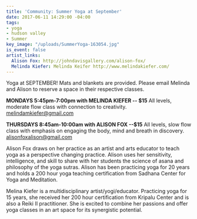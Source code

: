 ```yaml
---
title: 'Community: Summer Yoga at September'
date: 2017-06-11 14:29:00 -04:00
tags:
- yoga
- hudson valley
- Summer
key_image: "/uploads/SummerYoga-163054.jpg"
is_event: false
artist_links:
  Alison Fox: http://johndavisgallery.com/alison-fox/
  Melinda Kiefer: Melinda Keifer http://www.melindakiefer.com/
---
```


Yoga at SEPTEMBER! Mats and blankets are provided. Please email Melinda and Alison to reserve a space in their respective classes. 

**MONDAYS 5:45pm-7:00pm with MELINDA KIEFER -- $15**
All levels, moderate flow class with connection to creativity. melindamkiefer@gmail.com

**THURSDAYS 8:45am-10:00am with ALISON FOX --$15**
All levels, slow flow class with emphasis on engaging the body, mind and breath in discovery. alisonfoxalison@gmail.com

Alison Fox draws on her practice as an artist and arts educator to teach yoga as a perspective changing practice. Alison uses her sensitivity, intelligence, and skill to share with her students the science of asana and philosophy of the yoga sutras. Alison has been practicing yoga for 20 years and holds a 200 hour yoga teaching certification from Sadhana Center for Yoga and Meditation.

Melina Kiefer is a multidisciplinary artist/yogi/educator. Practicing yoga for 15 years, she received her 200 hour certification from Kripalu Center and is also a Reiki II practitioner. She is excited to combine her passions and offer yoga classes in an art space for its synergistic potential.